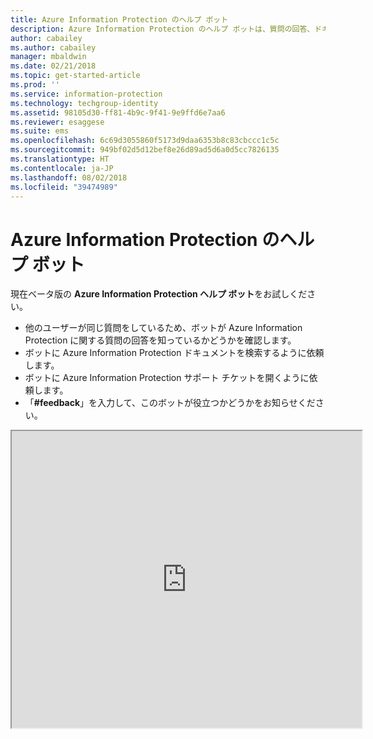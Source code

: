 ```yaml
---
title: Azure Information Protection のヘルプ ボット
description: Azure Information Protection のヘルプ ボットは、質問の回答、ドキュメントの検索、テクニカル サポートが必要な場合にサポート チケットを開くのに役立ちます。
author: cabailey
ms.author: cabailey
manager: mbaldwin
ms.date: 02/21/2018
ms.topic: get-started-article
ms.prod: ''
ms.service: information-protection
ms.technology: techgroup-identity
ms.assetid: 98105d30-ff81-4b9c-9f41-9e9ffd6e7aa6
ms.reviewer: esaggese
ms.suite: ems
ms.openlocfilehash: 6c69d3055860f5173d9daa6353b8c83cbccc1c5c
ms.sourcegitcommit: 949bf02d5d12bef8e26d89ad5d6a0d5cc7826135
ms.translationtype: HT
ms.contentlocale: ja-JP
ms.lasthandoff: 08/02/2018
ms.locfileid: "39474989"
---
```

# <a name="help-bot-for-azure-information-protection"></a>Azure Information Protection のヘルプ ボット

現在ベータ版の **Azure Information Protection ヘルプ ボット**をお試しください。

- 他のユーザーが同じ質問をしているため、ボットが Azure Information Protection に関する質問の回答を知っているかどうかを確認します。
- ボットに Azure Information Protection ドキュメントを検索するように依頼します。
- ボットに Azure Information Protection サポート チケットを開くように依頼します。
- 「**#feedback**」を入力して、このボットが役立つかどうかをお知らせください。


<iframe width="560" height="475" src="https://webchat.botframework.com/embed/AIPformalBOT?s=SwZOTnCyj6w.cwA.zYE.Wdf87z08R7NHjtaev84v0nLC0urEfQJ2_5bUgvtIR9Q"></iframe>


